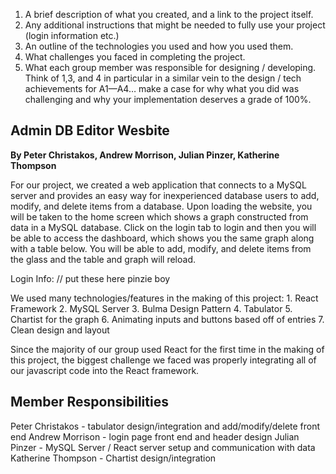 1. A brief description of what you created, and a link to the project itself.
2. Any additional instructions that might be needed to fully use your project (login information etc.)
3. An outline of the technologies you used and how you used them.
4. What challenges you faced in completing the project.
5. What each group member was responsible for designing / developing.
Think of 1,3, and 4 in particular in a similar vein to the design / tech achievements for A1—A4… make a case for why what you did was challenging and why your implementation deserves a grade of 100%.

## Admin DB Editor Wesbite

**By Peter Christakos, Andrew Morrison, Julian Pinzer, Katherine Thompson** 

For our project, we created a web application that connects to a MySQL server and provides an easy way for inexperienced database users to add, modify, and delete items from a database. Upon loading the website, you will be taken to the home screen which shows a graph constructed from data in a MySQL database. Click on the login tab to login and then you will be able to access the dashboard, which shows you the same graph along with a table below. You will be able to add, modify, and delete items from the glass and the table and graph will reload. 

Login Info: // put these here pinzie boy

We used many technologies/features in the making of this project:
    1. React Framework
    2. MySQL Server
    3. Bulma Design Pattern
    4. Tabulator
    5. Chartist for the graph
    6. Animating inputs and buttons based off of entries
    7. Clean design and layout

Since the majority of our group used React for the first time in the making of this project, the biggest challenge we faced was properly integrating all of our javascript code into the React framework. 

## Member Responsibilities

Peter Christakos - tabulator design/integration and add/modify/delete front end
Andrew Morrison - login page front end and header design
Julian Pinzer - MySQL Server / React server setup and communication with data
Katherine Thompson - Chartist design/integration
